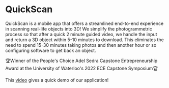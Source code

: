 # QuickScan

QuickScan is a mobile app that offers a streamlined end-to-end experience in scanning real-life objects into 3D! We simplify the photogrammetric process so that after a quick 2 minute guided video, we handle the input and return a 3D object within 5-10 minutes to download. This eliminates the need to spend 15-30 minutes taking photos and then another hour or so configuring software to get back an object.


🏆Winner of the People's Choice Adel Sedra Capstone Entrepreneurship Award at the University of Waterloo's 2022 ECE Capstone Symposium🏆

This [video](https://www.youtube.com/watch?v=NPoGub8x8jM) gives a quick demo of our application! 


